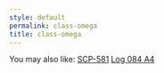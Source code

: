 ```yaml
---
style: default
permalink: class-omega
title: class-omega
---
```

You may also like:
[SCP-581](http://scp-wiki.net/scp-581)
[Log 084 A4](http://scp-wiki.net/log-084-a4)